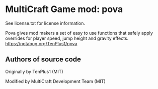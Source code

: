MultiCraft Game mod: pova
=========================
See license.txt for license information.

Pova gives mod makers a set of easy to use functions that safely apply overrides for player speed, jump height and gravity effects.
https://notabug.org/TenPlus1/pova

Authors of source code
----------------------
Originally by TenPlus1 (MIT)

Modified by MultiCraft Development Team (MIT)
